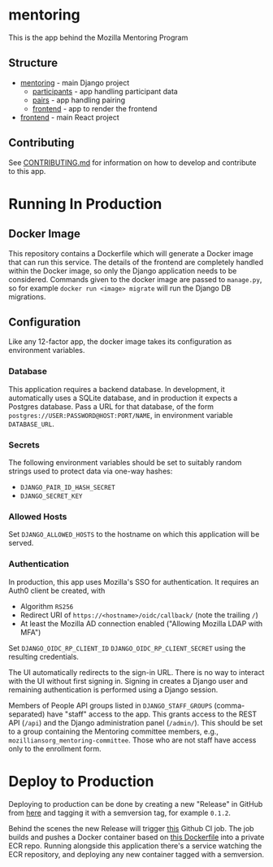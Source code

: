 # mentoring

This is the app behind the Mozilla Mentoring Program

## Structure

* [mentoring](./mentoring) - main Django project
  * [participants](mentoring/participants) - app handling participant data
  * [pairs](mentoring/pairs) - app handling pairing
  * [frontend](mentoring/frontend) - app to render the frontend
* [frontend](./frontend) - main React project

## Contributing

See [CONTRIBUTING.md](./CONTRIBUTING.md) for information on how to develop and contribute to this app.

# Running In Production

## Docker Image

This repository contains a Dockerfile which will generate a Docker image that can run this service.
The details of the frontend are completely handled within the Docker image, so only the Django application needs to be considered.
Commands given to the docker image are passed to `manage.py`, so for example `docker run <image> migrate` will run the Django DB migrations.

## Configuration

Like any 12-factor app, the docker image takes its configuration as environment variables.

### Database

This application requires a backend database.
In development, it automatically uses a SQLite database, and in production it expects a Postgres database.
Pass a URL for that database, of the form `postgres://USER:PASSWORD@HOST:PORT/NAME`, in environment variable `DATABASE_URL`.

### Secrets

The following environment variables should be set to suitably random strings used to protect data via one-way hashes:

* `DJANGO_PAIR_ID_HASH_SECRET`
* `DJANGO_SECRET_KEY`

### Allowed Hosts

Set `DJANGO_ALLOWED_HOSTS` to the hostname on which this application will be served.

### Authentication

In production, this app uses Mozilla's SSO for authentication.
It requires an Auth0 client be created, with
 * Algorithm `RS256`
 * Redirect URI of `https://<hostname>/oidc/callback/` (note the trailing `/`)
 * At least the Mozilla AD connection enabled ("Allowing Mozilla LDAP with MFA")

Set `DJANGO_OIDC_RP_CLIENT_ID` `DJANGO_OIDC_RP_CLIENT_SECRET` using the resulting credentials.

The UI automatically redirects to the sign-in URL.
There is no way to interact with the UI without first signing in.
Signing in creates a Django user and remaining authentication is performed using a Django session.

Members of People API groups listed in `DJANGO_STAFF_GROUPS` (comma-separated) have "staff" access to the app.
This grants access to the REST API (`/api`) and the Django administration panel (`/admin/`).
This should be set to a group containing the Mentoring committee members, e.g., `mozilliansorg_mentoring-committee`.
Those who are not staff have access only to the enrollment form.

# Deploy to Production
Deploying to production can be done by creating a new "Release" in GitHub from [here](https://github.com/mozilla/mentoring/releases) and tagging it with a semversion tag, for example `0.1.2`.

Behind the scenes the new Release will trigger [this](https://github.com/mozilla/mentoring/tree/main/.github/workflows/docker.yaml) Github CI job. The job builds and pushes a Docker container based on [this Dockerfile](https://github.com/mozilla/mentoring/tree/main/Dockerfile) into a private ECR repo.
Running alongside this application there's a service watching the ECR repository, and deploying any new container tagged with a semversion.
